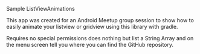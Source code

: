 Sample ListViewAnimations

This app was created for an Android Meetup group session to show how to easily animate your listview or gridview using this library with gradle.

Requires no special permissions does nothing but list a String Array and on the menu screen tell you where you can find the GitHub repository.
